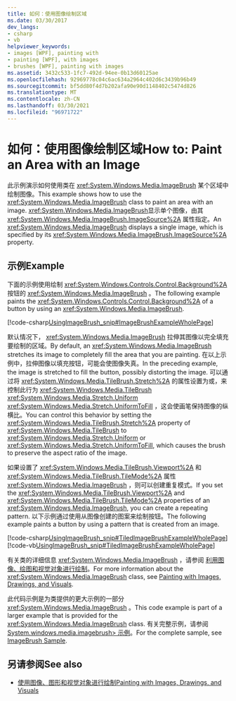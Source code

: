 ```yaml
---
title: 如何：使用图像绘制区域
ms.date: 03/30/2017
dev_langs:
- csharp
- vb
helpviewer_keywords:
- images [WPF], painting with
- painting [WPF], with images
- brushes [WPF], painting with images
ms.assetid: 3432c533-1fc7-492d-94ee-0b13d60125ae
ms.openlocfilehash: 92969778c04c6ac634a2964c402d6c3439b96b49
ms.sourcegitcommit: bf5dd80f4d7b202afa90e90d1148402c5474d826
ms.translationtype: MT
ms.contentlocale: zh-CN
ms.lasthandoff: 03/30/2021
ms.locfileid: "96971722"
---
```

# <a name="how-to-paint-an-area-with-an-image"></a><span data-ttu-id="1d31a-102">如何：使用图像绘制区域</span><span class="sxs-lookup"><span data-stu-id="1d31a-102">How to: Paint an Area with an Image</span></span>
<span data-ttu-id="1d31a-103">此示例演示如何使用类在 <xref:System.Windows.Media.ImageBrush> 某个区域中绘制图像。</span><span class="sxs-lookup"><span data-stu-id="1d31a-103">This example shows how to use the <xref:System.Windows.Media.ImageBrush> class to paint an area with an image.</span></span> <span data-ttu-id="1d31a-104"><xref:System.Windows.Media.ImageBrush>显示单个图像，由其 <xref:System.Windows.Media.ImageBrush.ImageSource%2A> 属性指定。</span><span class="sxs-lookup"><span data-stu-id="1d31a-104">An <xref:System.Windows.Media.ImageBrush> displays a single image, which is specified by its <xref:System.Windows.Media.ImageBrush.ImageSource%2A> property.</span></span>  
  
## <a name="example"></a><span data-ttu-id="1d31a-105">示例</span><span class="sxs-lookup"><span data-stu-id="1d31a-105">Example</span></span>  
 <span data-ttu-id="1d31a-106">下面的示例使用绘制 <xref:System.Windows.Controls.Control.Background%2A> 按钮的 <xref:System.Windows.Media.ImageBrush> 。</span><span class="sxs-lookup"><span data-stu-id="1d31a-106">The following example paints the <xref:System.Windows.Controls.Control.Background%2A> of a button by using an <xref:System.Windows.Media.ImageBrush>.</span></span>  
  
 [!code-csharp[UsingImageBrush_snip#ImageBrushExampleWholePage](~/samples/snippets/csharp/VS_Snippets_Wpf/UsingImageBrush_snip/CSharp/PaintingWithImagesExample.cs#imagebrushexamplewholepage)]  
  
 <span data-ttu-id="1d31a-107">默认情况下， <xref:System.Windows.Media.ImageBrush> 拉伸其图像以完全填充要绘制的区域。</span><span class="sxs-lookup"><span data-stu-id="1d31a-107">By default, an <xref:System.Windows.Media.ImageBrush> stretches its image to completely fill the area that you are painting.</span></span> <span data-ttu-id="1d31a-108">在以上示例中，拉伸图像以填充按钮，可能会使图像失真。</span><span class="sxs-lookup"><span data-stu-id="1d31a-108">In the preceding example, the image is stretched to fill the button, possibly distorting the image.</span></span> <span data-ttu-id="1d31a-109">可以通过将 <xref:System.Windows.Media.TileBrush.Stretch%2A> 的属性设置为或，来控制此行为 <xref:System.Windows.Media.TileBrush> <xref:System.Windows.Media.Stretch.Uniform> <xref:System.Windows.Media.Stretch.UniformToFill> ，这会使画笔保持图像的纵横比。</span><span class="sxs-lookup"><span data-stu-id="1d31a-109">You can control this behavior by setting the <xref:System.Windows.Media.TileBrush.Stretch%2A> property of <xref:System.Windows.Media.TileBrush> to <xref:System.Windows.Media.Stretch.Uniform> or <xref:System.Windows.Media.Stretch.UniformToFill>, which causes the brush to preserve the aspect ratio of the image.</span></span>  
  
 <span data-ttu-id="1d31a-110">如果设置了 <xref:System.Windows.Media.TileBrush.Viewport%2A> 和 <xref:System.Windows.Media.TileBrush.TileMode%2A> 属性 <xref:System.Windows.Media.ImageBrush> ，则可以创建重复模式。</span><span class="sxs-lookup"><span data-stu-id="1d31a-110">If you set the <xref:System.Windows.Media.TileBrush.Viewport%2A> and <xref:System.Windows.Media.TileBrush.TileMode%2A> properties of an <xref:System.Windows.Media.ImageBrush>, you can create a repeating pattern.</span></span> <span data-ttu-id="1d31a-111">以下示例通过使用从图像创建的图案来绘制按钮。</span><span class="sxs-lookup"><span data-stu-id="1d31a-111">The following example paints a button by using a pattern that is created from an image.</span></span>  
  
 [!code-csharp[UsingImageBrush_snip#TiledImageBrushExampleWholePage](~/samples/snippets/csharp/VS_Snippets_Wpf/UsingImageBrush_snip/CSharp/TiledImageBrushExample.cs#tiledimagebrushexamplewholepage)]
 [!code-vb[UsingImageBrush_snip#TiledImageBrushExampleWholePage](~/samples/snippets/visualbasic/VS_Snippets_Wpf/UsingImageBrush_snip/VisualBasic/TiledImageBrushExample.vb#tiledimagebrushexamplewholepage)]  
  
 <span data-ttu-id="1d31a-112">有关类的详细信息 <xref:System.Windows.Media.ImageBrush> ，请参阅 [利用图像、绘图和视觉对象进行绘制](painting-with-images-drawings-and-visuals.md)。</span><span class="sxs-lookup"><span data-stu-id="1d31a-112">For more information about the <xref:System.Windows.Media.ImageBrush> class, see [Painting with Images, Drawings, and Visuals](painting-with-images-drawings-and-visuals.md).</span></span>  
  
 <span data-ttu-id="1d31a-113">此代码示例是为类提供的更大示例的一部分 <xref:System.Windows.Media.ImageBrush> 。</span><span class="sxs-lookup"><span data-stu-id="1d31a-113">This code example is part of a larger example that is provided for the <xref:System.Windows.Media.ImageBrush> class.</span></span> <span data-ttu-id="1d31a-114">有关完整示例，请参阅 [System.windows.media.imagebrush> 示例](https://github.com/Microsoft/WPF-Samples/tree/master/Graphics/ImageBrush)。</span><span class="sxs-lookup"><span data-stu-id="1d31a-114">For the complete sample, see [ImageBrush Sample](https://github.com/Microsoft/WPF-Samples/tree/master/Graphics/ImageBrush).</span></span>  
  
## <a name="see-also"></a><span data-ttu-id="1d31a-115">另请参阅</span><span class="sxs-lookup"><span data-stu-id="1d31a-115">See also</span></span>

- [<span data-ttu-id="1d31a-116">使用图像、图形和视觉对象进行绘制</span><span class="sxs-lookup"><span data-stu-id="1d31a-116">Painting with Images, Drawings, and Visuals</span></span>](painting-with-images-drawings-and-visuals.md)
